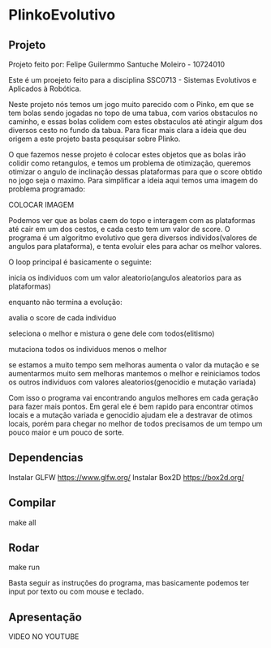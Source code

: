 # PlinkoEvolutivo

## Projeto
Projeto feito por:
Felipe Guilermmo Santuche Moleiro - 10724010

Este é um proejeto feito para a disciplina SSC0713 - Sistemas Evolutivos e Aplicados à Robótica.

Neste projeto nós temos um jogo muito parecido com o Pinko, em que se tem bolas sendo jogadas no topo de uma tabua, com varios obstaculos no caminho, e essas bolas colidem com estes obstaculos até atingir algum dos diversos cesto no fundo da tabua. Para ficar mais clara a ideia que deu origem a este projeto basta pesquisar sobre Plinko.

O que fazemos nesse projeto é colocar estes objetos que as bolas irão colidir como retangulos, e temos um problema de otimização, queremos otimizar o angulo de inclinação dessas plataformas para que o score obtido no jogo seja o maximo. Para simplificar a ideia aqui temos uma imagem do problema programado:

COLOCAR IMAGEM

Podemos ver que as bolas caem do topo e interagem com as plataformas até cair em um dos cestos, e cada cesto tem um valor de score. O programa é um algoritmo evolutivo que gera diversos individos(valores de angulos para plataforma), e tenta evoluir eles para achar os melhor valores.

O loop principal é basicamente o seguinte:

inicia os individuos com um valor aleatorio(angulos aleatorios para as plataformas)

enquanto não termina a evolução:

  avalia o score de cada individuo
  
  seleciona o melhor e mistura o gene dele com todos(elitismo)
  
  mutaciona todos os individuos menos o melhor
  
  se estamos a muito tempo sem melhoras aumenta o valor da mutação e se aumentarmos muito sem melhoras mantemos o melhor e reiniciamos todos os outros individuos com valores aleatorios(genocidio e mutação variada)
  
  
Com isso o programa vai encontrando angulos melhores em cada geração para fazer mais pontos. Em geral ele é bem rapido para encontrar otimos locais e a mutação variada e genocidio ajudam ele a destravar de otimos locais, porém para chegar no melhor de todos precisamos de um tempo um pouco maior e um pouco de sorte.

## Dependencias

Instalar GLFW https://www.glfw.org/
Instalar Box2D https://box2d.org/

## Compilar

make all

## Rodar

make run

Basta seguir as instruções do programa, mas basicamente podemos ter input por texto ou com mouse e teclado.

## Apresentação

VIDEO NO YOUTUBE
